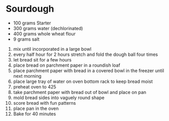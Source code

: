 # Sourdough

- 100 grams Starter
- 300 grams water (dechlorinated)
- 400 grams whole wheat flour
- 9 grams salt

1. mix until incorporated in a large bowl
1. every half hour for 2 hours stretch and fold the dough ball four times
1. let bread sit for a few hours
1. place bread on parchment paper in a roundish loaf
1. place parchment paper with bread in a covered bowl in the freezer until next morning
1. place large tray of water on oven bottom rack to keep bread moist
1. preheat oven to 425
1. take parchment paper with bread out of bowl and place on pan
1. mold bread sides into vaguely round shape
1. score bread with fun patterns
1. place pan in the oven
1. Bake for 40 minutes

